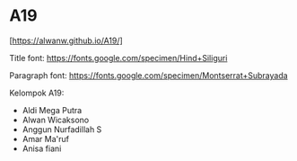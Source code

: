 # A19

[https://alwanw.github.io/A19/]

Title font: https://fonts.google.com/specimen/Hind+Siliguri

Paragraph font: https://fonts.google.com/specimen/Montserrat+Subrayada


Kelompok A19:
- Aldi Mega Putra
- Alwan Wicaksono
- Anggun Nurfadillah S
- Amar Ma'ruf
- Anisa fiani

